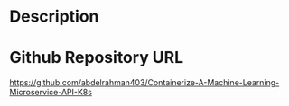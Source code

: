 # Description

# Github Repository URL
https://github.com/abdelrahman403/Containerize-A-Machine-Learning-Microservice-API-K8s
